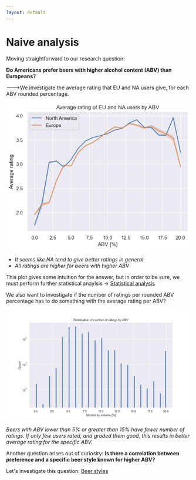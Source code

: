 ```yaml
---
layout: default
---
```


# Naive analysis
Moving straightforward to our research question:

**Do Americans prefer beers with higher alcohol content (ABV) than Europeans?**

--->We investigate the average rating that EU and NA users give, for each ABV rounded percentage.

![Avg_ABV](./plots/Avg_ABV.png)

- _It seems like NA tend to give better ratings in general_
- _All ratings are higher for beers with higher ABV_

This plot gives some intuition for the answer, but in order to be sure, we must perform further statistical anaylsis -> [Statistical analysis](Statistical%20%20analysis.md)

We also want to investigate if the number of ratings per rounded ABV percentage has to do something with the average rating per ABV?

![Avg_ABV](./plots/count_abv.png)

_Beers with ABV lower than 5% or greater than 15% have fewer number of ratings. If only few users rated, and graded them good, this results in better average rating for the specific ABV._

Another question arises out of curiosity:
**Is there a correlation between preference and a specific beer style known for higher ABV?**

Let's investigate this question:
[Beer styles](Beer%20styles.md)
